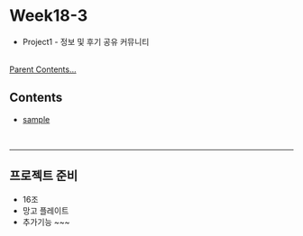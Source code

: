 # Week18-3

-   Project1 - 정보 및 후기 공유 커뮤니티


<link rel="stylesheet" href="../../assets/stylesheets/my_style.css">

<br>[Parent Contents...](../../README.md/#til-today-i-learned)


## Contents
- [sample](#sample)

<br>


-----


## 프로젝트 준비

- 16조
- 망고 플레이트
- 추가기능 ~~~